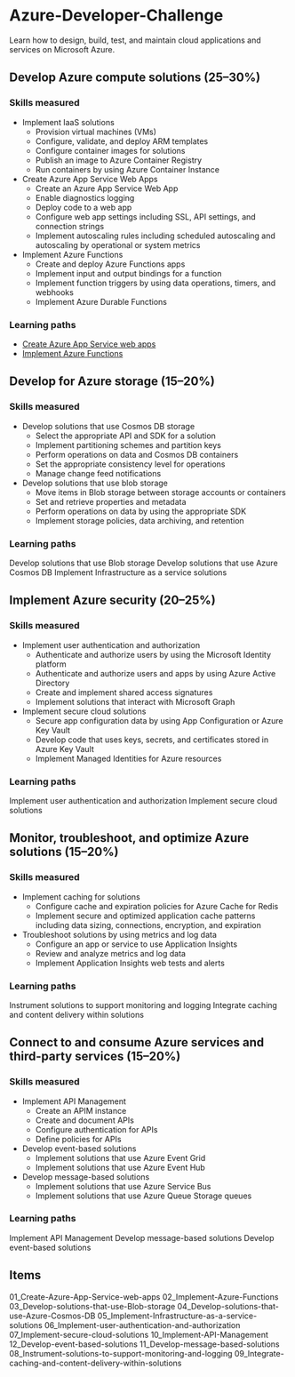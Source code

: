 # Azure-Developer-Challenge
Learn how to design, build, test, and maintain cloud applications and services on Microsoft Azure.

## Develop Azure compute solutions (25–30%)
### Skills measured
- Implement IaaS solutions
  - Provision virtual machines (VMs)
  - Configure, validate, and deploy ARM templates
  - Configure container images for solutions
  - Publish an image to Azure Container Registry
  - Run containers by using Azure Container Instance
- Create Azure App Service Web Apps
  - Create an Azure App Service Web App
  - Enable diagnostics logging
  - Deploy code to a web app
  - Configure web app settings including SSL, API settings, and connection strings
  - Implement autoscaling rules including scheduled autoscaling and autoscaling by operational or system metrics
- Implement Azure Functions
  - Create and deploy Azure Functions apps
  - Implement input and output bindings for a function
  - Implement function triggers by using data operations, timers, and webhooks
  - Implement Azure Durable Functions 
### Learning paths
- [Create Azure App Service web apps](./01_Create-Azure-App-Service-web-apps/)
- [Implement Azure Functions](./02_Implement-Azure-Functions/)

## Develop for Azure storage (15–20%)
### Skills measured
- Develop solutions that use Cosmos DB storage
  - Select the appropriate API and SDK for a solution
  - Implement partitioning schemes and partition keys
  - Perform operations on data and Cosmos DB containers
  - Set the appropriate consistency level for operations
  - Manage change feed notifications
- Develop solutions that use blob storage
  - Move items in Blob storage between storage accounts or containers
  - Set and retrieve properties and metadata
  - Perform operations on data by using the appropriate SDK
  - Implement storage policies, data archiving, and retention

### Learning paths
Develop solutions that use Blob storage
Develop solutions that use Azure Cosmos DB
Implement Infrastructure as a service solutions

## Implement Azure security (20–25%)
### Skills measured
- Implement user authentication and authorization
  - Authenticate and authorize users by using the Microsoft Identity platform
  - Authenticate and authorize users and apps by using Azure Active Directory
  - Create and implement shared access signatures
  - Implement solutions that interact with Microsoft Graph
- Implement secure cloud solutions
  - Secure app configuration data by using App Configuration or Azure Key Vault
  - Develop code that uses keys, secrets, and certificates stored in Azure Key Vault
  - Implement Managed Identities for Azure resources

### Learning paths
Implement user authentication and authorization
Implement secure cloud solutions

## Monitor, troubleshoot, and optimize Azure solutions (15–20%)
### Skills measured
- Implement caching for solutions
  - Configure cache and expiration policies for Azure Cache for Redis
  - Implement secure and optimized application cache patterns including data sizing, connections, encryption, and expiration
- Troubleshoot solutions by using metrics and log data
  - Configure an app or service to use Application Insights
  - Review and analyze metrics and log data
  - Implement Application Insights web tests and alerts

### Learning paths
Instrument solutions to support monitoring and logging
Integrate caching and content delivery within solutions

## Connect to and consume Azure services and third-party services (15–20%)
### Skills measured
- Implement API Management
  - Create an APIM instance
  - Create and document APIs
  - Configure authentication for APIs
  - Define policies for APIs
- Develop event-based solutions
  - Implement solutions that use Azure Event Grid
  - Implement solutions that use Azure Event Hub
- Develop message-based solutions
  - Implement solutions that use Azure Service Bus
  - Implement solutions that use Azure Queue Storage queues

### Learning paths
Implement API Management
Develop message-based solutions
Develop event-based solutions

## Items
01_Create-Azure-App-Service-web-apps
02_Implement-Azure-Functions
03_Develop-solutions-that-use-Blob-storage
04_Develop-solutions-that-use-Azure-Cosmos-DB
05_Implement-Infrastructure-as-a-service-solutions
06_Implement-user-authentication-and-authorization
07_Implement-secure-cloud-solutions
10_Implement-API-Management
12_Develop-event-based-solutions
11_Develop-message-based-solutions
08_Instrument-solutions-to-support-monitoring-and-logging
09_Integrate-caching-and-content-delivery-within-solutions